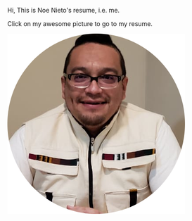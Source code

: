 Hi, This is Noe Nieto's resume, i.e. me.

Click on my awesome picture to go to my resume.

[![A photo of Noe](img/noe.png "Yes, I am very handsome!")](https://www.noenieto.com/resume)
